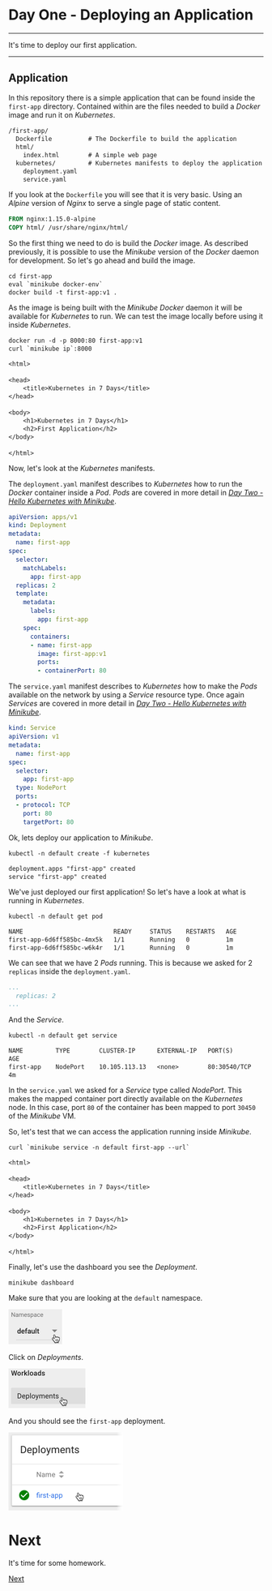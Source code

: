 # Day One - Deploying an Application

---

It's time to deploy our first application.

---

## Application

In this repository there is a simple application that can be found inside the `first-app` directory.  Contained within are the files needed to build a _Docker_ image and run it on _Kubernetes_.

```console
/first-app/
  Dockerfile          # The Dockerfile to build the application
  html/
    index.html        # A simple web page
  kubernetes/         # Kubernetes manifests to deploy the application
    deployment.yaml
    service.yaml
```

If you look at the `Dockerfile` you will see that it is very basic.  Using an _Alpine_ version of _Nginx_ to serve a single page of static content.

```dockerfile
FROM nginx:1.15.0-alpine
COPY html/ /usr/share/nginx/html/
```

So the first thing we need to do is build the _Docker_ image.  As described previously, it is possible to use the _Minikube_ version of the _Docker_ daemon for development.  So let's go ahead and build the image.

```console
cd first-app
eval `minikube docker-env`
docker build -t first-app:v1 .
```

As the image is being built with the _Minikube_ _Docker_ daemon it will be available for _Kubernetes_ to run.  We can test the image locally before using it inside _Kubernetes_.

```console
docker run -d -p 8000:80 first-app:v1
curl `minikube ip`:8000
```

```console
<html>

<head>
    <title>Kubernetes in 7 Days</title>
</head>

<body>
    <h1>Kubernetes in 7 Days</h1>
    <h2>First Application</h2>
</body>

</html>
```

Now, let's look at the _Kubernetes_ manifests.

The `deployment.yaml` manifest describes to _Kubernetes_ how to run the _Docker_ container inside a _Pod_.  _Pods_ are covered in more detail in [_Day Two - Hello Kubernetes with Minikube_](../02-hello-kubernetes-with-minikube/02-01.md).

```yaml
apiVersion: apps/v1 
kind: Deployment
metadata:
  name: first-app
spec:
  selector:
    matchLabels:
      app: first-app
  replicas: 2
  template:
    metadata:
      labels:
        app: first-app
    spec:
      containers:
      - name: first-app
        image: first-app:v1
        ports:
        - containerPort: 80
```

The `service.yaml` manifest describes to _Kubernetes_ how to make the _Pods_ available on the network by using a _Service_ resource type.  Once again _Services_ are covered in more detail in [_Day Two - Hello Kubernetes with Minikube_](../02-hello-kubernetes-with-minikube/02-01.md).

```yaml
kind: Service
apiVersion: v1
metadata:
  name: first-app
spec:
  selector:
    app: first-app
  type: NodePort
  ports:
  - protocol: TCP
    port: 80
    targetPort: 80
```

Ok, lets deploy our application to _Minikube_.

```console
kubectl -n default create -f kubernetes
```

```console
deployment.apps "first-app" created
service "first-app" created
```

We've just deployed our first application!  So let's have a look at what is running in _Kubernetes_.

```console
kubectl -n default get pod
```

```console
NAME                         READY     STATUS    RESTARTS   AGE
first-app-6d6ff585bc-4mx5k   1/1       Running   0          1m
first-app-6d6ff585bc-w6k4r   1/1       Running   0          1m
```

We can see that we have 2 _Pods_ running.  This is because we asked for 2 `replicas` inside the `deployment.yaml`.

```yaml
...
  replicas: 2
...
```

And the _Service_.

```console
kubectl -n default get service
```

```console
NAME         TYPE        CLUSTER-IP      EXTERNAL-IP   PORT(S)        AGE
first-app    NodePort    10.105.113.13   <none>        80:30540/TCP   4m
```

In the `service.yaml` we asked for a _Service_ type called _NodePort_.  This makes the mapped container port directly available on the _Kubernetes_ node.  In this case, port `80` of the container has been mapped to port `30450` of the _Minikube_ VM.

So, let's test that we can access the application running inside _Minikube_.

```console
curl `minikube service -n default first-app --url`
```

```console
<html>

<head>
    <title>Kubernetes in 7 Days</title>
</head>

<body>
    <h1>Kubernetes in 7 Days</h1>
    <h2>First Application</h2>
</body>

</html>
```

Finally, let's use the dashboard you see the _Deployment_.

```console
minikube dashboard
```

Make sure that you are looking at the `default` namespace.

<img src="images/2018-06-24_12-43-57.png" width="106px" />

Click on _Deployments_.

<img src="images/2018-06-24_12-44-22.png" width="152px" />

And you should see the `first-app` deployment.

<img src="images/2018-06-24_12-45-20.png" width="226px" />


# Next

It's time for some homework.

[Next](01-06.md)